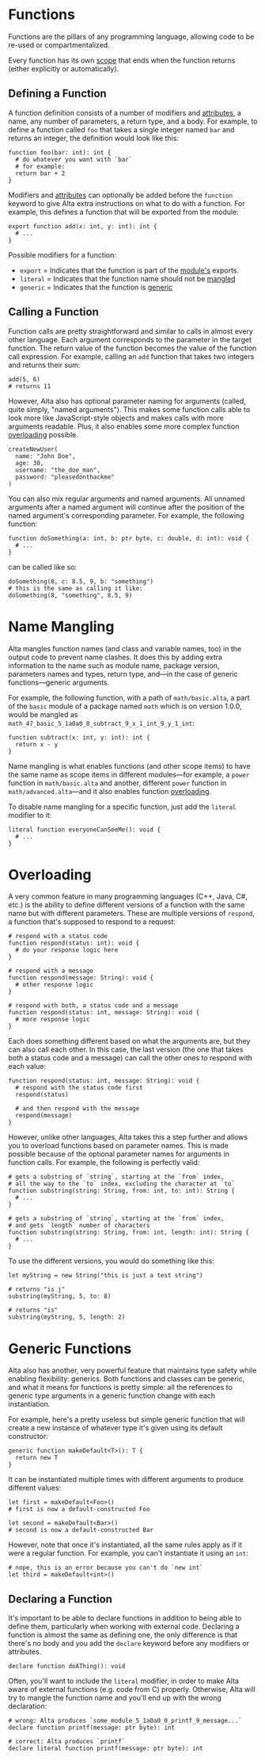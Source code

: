 # Functions
Functions are the pillars of any programming language, allowing code to be re-used or compartmentalized.

Every function has its own [scope](scopes.md) that ends when the function returns (either explicitly or automatically).

## Defining a Function
A function definition consists of a number of modifiers and [attributes](attributes.md), a name, any number of parameters, a return type, and a body. For example, to define a function called `foo` that takes a single integer named `bar` and returns an integer, the definition would look like this:
```alta
function foo(bar: int): int {
  # do whatever you want with `bar`
  # for example:
  return bar + 2
}
```

Modifiers and [attributes](attributes.md) can optionally be added before the `function` keyword to give Alta extra instructions on what to do with a function. For example, this defines a function that will be exported from the module:
```alta
export function add(x: int, y: int): int {
  # ...
}
```

Possible modifiers for a function:
  * `export` = Indicates that the function is part of the [module's](packages-and-modules.md) exports.
  * `literal` = Indicates that the function name should not be [mangled](#name-mangling)
  * `generic` = Indicates that the function is [generic](#generic-functions)

## Calling a Function
Function calls are pretty straightforward and similar to calls in almost every other language. Each argument corresponds to the parameter in the target function. The return value of the function becomes the value of the function call expression. For example, calling an `add` function that takes two integers and returns their sum:

```alta
add(5, 6)
# returns 11
```

However, Alta also has optional parameter naming for arguments (called, quite simply, "named arguments"). This makes some function calls able to look more like JavaScript-style objects and makes calls with more arguments readable. Plus, it also enables some more complex function [overloading](#overloading) possible.

```alta
createNewUser(
  name: "John Doe",
  age: 30,
  username: "the_doe_man",
  password: "pleasedonthackme"
)
```

You can also mix regular arguments and named arguments. All unnamed arguments after a named argument will continue after the position of the named argument's corresponding parameter. For example, the following function:

```alta
function doSomething(a: int, b: ptr byte, c: double, d: int): void {
  # ...
}
```

can be called like so:

```alta
doSomething(8, c: 8.5, 9, b: "something")
# this is the same as calling it like:
doSomething(8, "something", 8.5, 9)
```

# Name Mangling
Alta mangles function names (and class and variable names, too) in the output code to prevent name clashes. It does this by adding extra information to the name such as module name, package version, parameters names and types, return type, and&mdash;in the case of generic functions&mdash;generic arguments.

For example, the following function, with a path of `math/basic.alta`, a part of the `basic` module of a package named `math` which is on version 1.0.0, would be mangled as `math_47_basic_5_1a0a0_0_subtract_9_x_1_int_9_y_1_int`:

```alta
function subtract(x: int, y: int): int {
  return x - y
}
```

Name mangling is what enables functions (and other scope items) to have the same name as scope items in different modules&mdash;for example, a `power` function in `math/basic.alta` and another, different `power` function in `math/advanced.alta`&mdash;and it also enables function [overloading](#overloading).

To disable name mangling for a specific function, just add the `literal` modifier to it:
```alta
literal function everyoneCanSeeMe(): void {
  # ...
}
```

# Overloading
A very common feature in many programming languages (C++, Java, C#, etc.) is the ability to define different versions of a function with the same name but with different parameters. These are multiple versions of `respond`, a function that's supposed to respond to a request:
```alta
# respond with a status code
function respond(status: int): void {
  # do your response logic here
}

# respond with a message
function respond(message: String): void {
  # other response logic
}

# respond with both, a status code and a message
function respond(status: int, message: String): void {
  # more response logic
}
```

Each does something different based on what the arguments are, but they can also call each other. In this case, the last version (the one that takes both a status code and a message) can call the other ones to respond with each value:
```alta
function respond(status: int, message: String): void {
  # respond with the status code first
  respond(status)

  # and then respond with the message
  respond(message)
}
```

However, unlike other languages, Alta takes this a step further and allows you to overload functions based on parameter names. This is made possible because of the optional parameter names for arguments in function calls. For example, the following is perfectly valid:
```alta
# gets a substring of `string`, starting at the `from` index,
# all the way to the `to` index, excluding the character at `to`
function substring(string: String, from: int, to: int): String {
  # ...
}

# gets a substring of `string`, starting at the `from` index,
# and gets `length` number of characters
function substring(string: String, from: int, length: int): String {
  # ...
}
```

To use the different versions, you would do something like this:
```alta
let myString = new String("this is just a test string")

# returns "is j"
substring(myString, 5, to: 8)

# returns "is"
substring(myString, 5, length: 2)
```

# Generic Functions
Alta also has another, very powerful feature that maintains type safety while enabling flexibility: generics. Both functions and classes can be generic, and what it means for functions is pretty simple: all the references to generic type arguments in a generic function change with each instantiation.

For example, here's a pretty useless but simple generic function that will create a new instance of whatever type it's given using its default constructor:
```alta
generic function makeDefault<T>(): T {
  return new T
}
```

It can be instantiated multiple times with different arguments to produce different values:
```alta
let first = makeDefault<Foo>()
# first is now a default-constructed Foo

let second = makeDefault<Bar>()
# second is now a default-constructed Bar
```

However, note that once it's instantiated, all the same rules apply as if it were a regular function. For example, you can't instantiate it using an `int`:
```alta
# nope, this is an error because you can't do `new int`
let third = makeDefault<int>()
```

## Declaring a Function
It's important to be able to declare functions in addition to being able to define them, particularly when working with external code. Declaring a function is almost the same as defining one, the only difference is that there's no body and you add the `declare` keyword before any modifiers or attributes.

```alta
declare function doAThing(): void
```

Often, you'll want to include the `literal` modifier, in order to make Alta aware of external functions (e.g. code from C) properly. Otherwise, Alta will try to mangle the function name and you'll end up with the wrong declaration:

```alta
# wrong: Alta produces `some_module_5_1a0a0_0_printf_9_message...`
declare function printf(message: ptr byte): int

# correct: Alta produces `printf`
declare literal function printf(message: ptr byte): int
```
